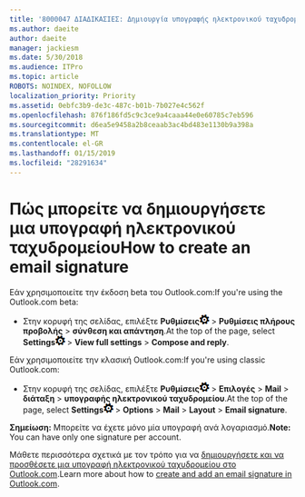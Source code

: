 ```yaml
---
title: '8000047 ΔΙΑΔΙΚΑΣΙΕΣ: Δημιουργία υπογραφής ηλεκτρονικού ταχυδρομείου στο Outlook.com'
ms.author: daeite
author: daeite
manager: jackiesm
ms.date: 5/30/2018
ms.audience: ITPro
ms.topic: article
ROBOTS: NOINDEX, NOFOLLOW
localization_priority: Priority
ms.assetid: 0ebfc3b9-de3c-487c-b01b-7b027e4c562f
ms.openlocfilehash: 876f186fd5c9c3ce9a4caaa44e0e60785c7eb596
ms.sourcegitcommit: d6ea5e9458a2b8ceaab3ac4bd483e1130b9a398a
ms.translationtype: MT
ms.contentlocale: el-GR
ms.lasthandoff: 01/15/2019
ms.locfileid: "28291634"
---
```

# <a name="how-to-create-an-email-signature"></a><span data-ttu-id="d1ce4-102">Πώς μπορείτε να δημιουργήσετε μια υπογραφή ηλεκτρονικού ταχυδρομείου</span><span class="sxs-lookup"><span data-stu-id="d1ce4-102">How to create an email signature</span></span>

<span data-ttu-id="d1ce4-103">Εάν χρησιμοποιείτε την έκδοση beta του Outlook.com:</span><span class="sxs-lookup"><span data-stu-id="d1ce4-103">If you're using the Outlook.com beta:</span></span>
  
- <span data-ttu-id="d1ce4-104">Στην κορυφή της σελίδας, επιλέξτε **Ρυθμίσεις**![ρυθμίσεις](media/f4b2e798-fff1-4a14-931f-5677a4543b58.png) \> **Ρυθμίσεις πλήρους προβολής** \> **σύνθεση και απάντηση**.</span><span class="sxs-lookup"><span data-stu-id="d1ce4-104">At the top of the page, select **Settings**![Settings](media/f4b2e798-fff1-4a14-931f-5677a4543b58.png) \> **View full settings** \> **Compose and reply**.</span></span> 
    
<span data-ttu-id="d1ce4-105">Εάν χρησιμοποιείτε την κλασική Outlook.com:</span><span class="sxs-lookup"><span data-stu-id="d1ce4-105">If you're using classic Outlook.com:</span></span>
  
- <span data-ttu-id="d1ce4-106">Στην κορυφή της σελίδας, επιλέξτε **Ρυθμίσεις**![ρυθμίσεις](media/f4b2e798-fff1-4a14-931f-5677a4543b58.png) \> **Επιλογές** \> **Mail** \> **διάταξη** \> **υπογραφής ηλεκτρονικού ταχυδρομείου**.</span><span class="sxs-lookup"><span data-stu-id="d1ce4-106">At the top of the page, select **Settings**![Settings](media/f4b2e798-fff1-4a14-931f-5677a4543b58.png) \> **Options** \> **Mail** \> **Layout** \> **Email signature**.</span></span> 
    
 <span data-ttu-id="d1ce4-107">**Σημείωση:** Μπορείτε να έχετε μόνο μία υπογραφή ανά λογαριασμό.</span><span class="sxs-lookup"><span data-stu-id="d1ce4-107">**Note:** You can have only one signature per account.</span></span> 
  
<span data-ttu-id="d1ce4-108">Μάθετε περισσότερα σχετικά με τον τρόπο για να [δημιουργήσετε και να προσθέσετε μια υπογραφή ηλεκτρονικού ταχυδρομείου στο Outlook.com](https://go.microsoft.com/fwlink/p/?linkid=2001404&amp;clcid=0x409).</span><span class="sxs-lookup"><span data-stu-id="d1ce4-108">Learn more about how to [create and add an email signature in Outlook.com](https://go.microsoft.com/fwlink/p/?linkid=2001404&amp;clcid=0x409).</span></span>
  


